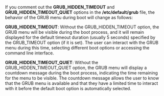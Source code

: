 If you comment out the **GRUB_HIDDEN_TIMEOUT** and **GRUB_HIDDEN_TIMEOUT_QUIET** options in the **/etc/default/grub** file, the behavior of the GRUB menu during boot will change as follows:

**GRUB_HIDDEN_TIMEOUT**: Without the GRUB_HIDDEN_TIMEOUT option, the GRUB menu will be visible during the boot process, and it will remain displayed for the default timeout duration (usually 5 seconds) specified by the GRUB_TIMEOUT option (if it is set).
The user can interact with the GRUB menu during this time, selecting different boot options or accessing the command line interface.

**GRUB_HIDDEN_TIMEOUT_QUIET**: Without the GRUB_HIDDEN_TIMEOUT_QUIET option, the GRUB menu will display a countdown message during the boot process, indicating the time remaining for the menu to be visible.
The countdown message allows the user to know that the GRUB menu is available and that they have a limited time to interact with it before the default boot option is automatically selected.
